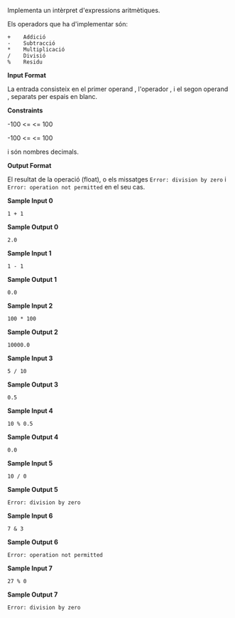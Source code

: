 Implementa un intèrpret d'expressions aritmètiques.

Els operadors que ha d'implementar són:

    +    Addició
    -    Subtracció
    *    Multiplicació
    /    Divisió
    %    Residu

**Input Format**

La entrada consisteix en el primer operand , l'operador , i el segon
operand , separats per espais en blanc.

**Constraints**

\-100 \<=  \<= 100

\-100 \<=  \<= 100

i  són nombres decimals.

**Output Format**

El resultat de la operació (float), o els missatges `Error: division by
zero` i `Error: operation not permitted` en el seu cas.

**Sample Input 0**

    1 + 1

**Sample Output 0**

    2.0

**Sample Input 1**

    1 - 1

**Sample Output 1**

    0.0

**Sample Input 2**

    100 * 100

**Sample Output 2**

    10000.0

**Sample Input 3**

    5 / 10

**Sample Output 3**

    0.5

**Sample Input 4**

    10 % 0.5

**Sample Output 4**

    0.0

**Sample Input 5**

    10 / 0

**Sample Output 5**

    Error: division by zero

**Sample Input 6**

    7 & 3

**Sample Output 6**

    Error: operation not permitted

**Sample Input 7**

    27 % 0

**Sample Output 7**

    Error: division by zero
